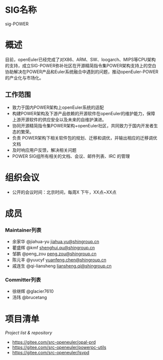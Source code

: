 
# SIG名称

sig-POWER

# 概述

   目前，openEuler已经完成了对X86、ARM、SW、loogarch、MIPS等CPU架构的支持，成立SIG-POWER弥补社区在开源精简指令集POWER架构支持上的空白
协助解决在POWER产品和Euler系统融合中遇到的问题，推动openEuler-POWER的产业化与市场化。

## 工作范围

- 致力于国内POWER架构上openEuler系统的适配
- 构建POWER架构及下游产品依赖的开源软件在openEuler的维护能力，保障上游开源软件的供应安全以及未来的自维护演进。
- 协同开源精简指令集POWER架构+openEuler社区，共同致力于国内开发者生态的繁荣。
- 负责 POWER架构下相关软件包的规划、迁移和调优，并输出相应的迁移调优文档
- 及时响应用户反馈，解决相关问题
- POWER SIG组所有相关的文档、会议、邮件列表、IRC 的管理


# 组织会议

- 公开的会议时间：北京时间，每周X 下午，XX点~XX点

# 成员


### Maintainer列表

- 余家华 @jiahua-yu  	        jiahua.yu@shingroup.cn
- 瞿盛辉 @kmf                  shenghui.qu@shingroup.cn
- 邹鹏 @peng_zou  	        peng.zou@shingroup.cn
- 陈元丰 @yuucyf  	        yuanfeng.chen@shingroup.cn
- 戚连生 @qi-liansheng  	        liansheng.qi@shingroup.cn


### Committer列表

- 徐继辉 @glacier7610           
- 汤玮 @brucetang               


# 项目清单

*Project list & repository*
- https://gitee.com/src-openeuler/opal-prd
- https://gitee.com/src-openeuler/powerpc-utils
- https://gitee.com/src-openeuler/lsvpd



